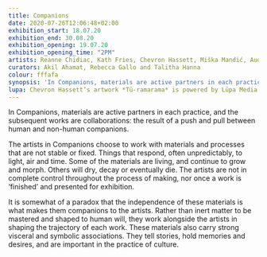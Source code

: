 ```yaml
---
title: Companions
date: 2020-07-26T12:06:48+02:00
exhibition_start: 18.07.20
exhibition_end: 30.08.20
exhibition_opening: 19.07.20
exhibition_opening_time: "2PM"
artists: Reanne Chidiac, Kath Fries, Chevron Hassett, Miška Mandić, Audrey Newton and Dianne Turner
curators: Akil Ahamat, Rebecca Gallo and Talitha Hanna
colour: fffafa
synopsis: 'In Companions, materials are active partners in each practice, and the subsequent works are collaborations: the result of a push and pull between human and non-human companions. '
lupa: Chevron Hassett’s artwork *Tū-ramarama* is powered by Lūpa Media Player. 
---
```

In Companions, materials are active partners in each practice, and the subsequent works are collaborations: the result of a push and pull between human and non-human companions.

The artists in Companions choose to work with materials and processes that are not stable or fixed. Things that respond, often unpredictably, to light, air and time. Some of the materials are living, and continue to grow and morph. Others will dry, decay or eventually die. The artists are not in complete control throughout the process of making, nor once a work is ‘finished’ and presented for exhibition.

It is somewhat of a paradox that the independence of these materials is what makes them companions to the artists. Rather than inert matter to be mastered and shaped to human will, they work alongside the artists in shaping the trajectory of each work. These materials also carry strong visceral and symbolic associations. They tell stories, hold memories and desires, and are important in the practice of culture.

